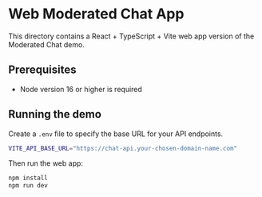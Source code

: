 # Web Moderated Chat App

This directory contains a React + TypeScript + Vite web app version of the Moderated Chat demo.

## Prerequisites

- Node version 16 or higher is required

## Running the demo

Create a `.env` file to specify the base URL for your API endpoints.

```bash
VITE_API_BASE_URL="https://chat-api.your-chosen-domain-name.com"
```

Then run the web app:

```bash
npm install
npm run dev
```
